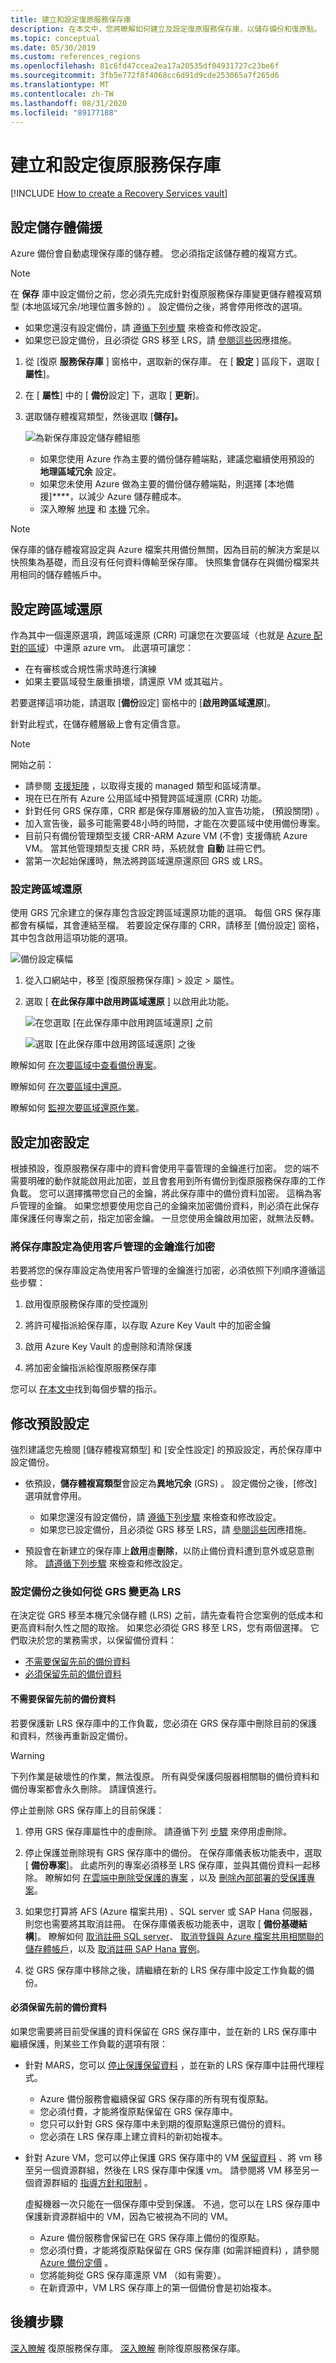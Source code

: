 ```yaml
---
title: 建立和設定復原服務保存庫
description: 在本文中，您將瞭解如何建立及設定復原服務保存庫，以儲存備份和復原點。
ms.topic: conceptual
ms.date: 05/30/2019
ms.custom: references_regions
ms.openlocfilehash: 81c6fd47ccea2ea17a20535df04931727c23be6f
ms.sourcegitcommit: 3fb5e772f8f4068cc6d91d9cde253065a7f265d6
ms.translationtype: MT
ms.contentlocale: zh-TW
ms.lasthandoff: 08/31/2020
ms.locfileid: "89177188"
---
```

# <a name="create-and-configure-a-recovery-services-vault"></a>建立和設定復原服務保存庫

[!INCLUDE [How to create a Recovery Services vault](../../includes/backup-create-rs-vault.md)]

## <a name="set-storage-redundancy"></a>設定儲存體備援

Azure 備份會自動處理保存庫的儲存體。 您必須指定該儲存體的複寫方式。

> [!NOTE]
> 在 **保存** 庫中設定備份之前，您必須先完成針對復原服務保存庫變更儲存體複寫類型 (本地區域冗余/地理位置多餘的) 。 設定備份之後，將會停用修改的選項。
>
>- 如果您還沒有設定備份，請 [遵循下列步驟](#set-storage-redundancy) 來檢查和修改設定。
>- 如果您已設定備份，且必須從 GRS 移至 LRS，請 [參閱這些](#how-to-change-from-grs-to-lrs-after-configuring-backup)因應措施。

1. 從 [復原 **服務保存庫** ] 窗格中，選取新的保存庫。 在 [ **設定** ] 區段下，選取 [  **屬性**]。
1. 在 [ **屬性**] 中的 [ **備份**設定] 下，選取 [ **更新**]。

1. 選取儲存體複寫類型，然後選取 [**儲存]。**

     ![為新保存庫設定儲存體組態](./media/backup-try-azure-backup-in-10-mins/recovery-services-vault-backup-configuration.png)

   - 如果您使用 Azure 作為主要的備份儲存體端點，建議您繼續使用預設的 **地理區域冗余** 設定。
   - 如果您未使用 Azure 做為主要的備份儲存體端點，則選擇 [本地備援]****，以減少 Azure 儲存體成本。
   - 深入瞭解 [地理](../storage/common/storage-redundancy.md) 和 [本機](../storage/common/storage-redundancy.md) 冗余。

>[!NOTE]
>保存庫的儲存體複寫設定與 Azure 檔案共用備份無關，因為目前的解決方案是以快照集為基礎，而且沒有任何資料傳輸至保存庫。 快照集會儲存在與備份檔案共用相同的儲存體帳戶中。

## <a name="set-cross-region-restore"></a>設定跨區域還原

作為其中一個還原選項，跨區域還原 (CRR) 可讓您在次要區域（也就是 [Azure 配對的區域](../best-practices-availability-paired-regions.md)）中還原 azure vm。 此選項可讓您：

- 在有審核或合規性需求時進行演練
- 如果主要區域發生嚴重損壞，請還原 VM 或其磁片。

若要選擇這項功能，請選取 [**備份**設定] 窗格中的 [**啟用跨區域還原**]。

針對此程式，在儲存體層級上會有定價含意。

>[!NOTE]
>開始之前：
>
>- 請參閱 [支援矩陣](backup-support-matrix.md#cross-region-restore) ，以取得支援的 managed 類型和區域清單。
>- 現在已在所有 Azure 公用區域中預覽跨區域還原 (CRR) 功能。
>- 針對任何 GRS 保存庫，CRR 都是保存庫層級的加入宣告功能， (預設關閉) 。
>- 加入宣告後，最多可能需要48小時的時間，才能在次要區域中使用備份專案。
>- 目前只有備份管理類型支援 CRR-ARM Azure VM (不會) 支援傳統 Azure VM。  當其他管理類型支援 CRR 時，系統就會 **自動** 註冊它們。
>- 當第一次起始保護時，無法將跨區域還原還原回 GRS 或 LRS。

### <a name="configure-cross-region-restore"></a>設定跨區域還原

使用 GRS 冗余建立的保存庫包含設定跨區域還原功能的選項。 每個 GRS 保存庫都會有橫幅，其會連結至檔。 若要設定保存庫的 CRR，請移至 [備份設定] 窗格，其中包含啟用這項功能的選項。

 ![備份設定橫幅](./media/backup-azure-arm-restore-vms/banner.png)

1. 從入口網站中，移至 [復原服務保存庫] > 設定 > 屬性。
2. 選取 [ **在此保存庫中啟用跨區域還原** ] 以啟用此功能。

   ![在您選取 [在此保存庫中啟用跨區域還原] 之前](./media/backup-azure-arm-restore-vms/backup-configuration1.png)

   ![選取 [在此保存庫中啟用跨區域還原] 之後](./media/backup-azure-arm-restore-vms/backup-configuration2.png)

瞭解如何 [在次要區域中查看備份專案](backup-azure-arm-restore-vms.md#view-backup-items-in-secondary-region)。

瞭解如何 [在次要區域中還原](backup-azure-arm-restore-vms.md#restore-in-secondary-region)。

瞭解如何 [監視次要區域還原作業](backup-azure-arm-restore-vms.md#monitoring-secondary-region-restore-jobs)。

## <a name="set-encryption-settings"></a>設定加密設定

根據預設，復原服務保存庫中的資料會使用平臺管理的金鑰進行加密。 您的端不需要明確的動作就能啟用此加密，並且會套用到所有備份到復原服務保存庫的工作負載。  您可以選擇攜帶您自己的金鑰，將此保存庫中的備份資料加密。 這稱為客戶管理的金鑰。 如果您想要使用您自己的金鑰來加密備份資料，則必須在此保存庫保護任何專案之前，指定加密金鑰。 一旦您使用金鑰啟用加密，就無法反轉。

### <a name="configuring-a-vault-to-encrypt-using-customer-managed-keys"></a>將保存庫設定為使用客戶管理的金鑰進行加密

若要將您的保存庫設定為使用客戶管理的金鑰進行加密，必須依照下列順序遵循這些步驟：

1. 啟用復原服務保存庫的受控識別

1. 將許可權指派給保存庫，以存取 Azure Key Vault 中的加密金鑰

1. 啟用 Azure Key Vault 的虛刪除和清除保護

1. 將加密金鑰指派給復原服務保存庫

您可以 [在本文中](encryption-at-rest-with-cmk.md#configuring-a-vault-to-encrypt-using-customer-managed-keys)找到每個步驟的指示。

## <a name="modifying-default-settings"></a>修改預設設定

強烈建議您先檢閱 [儲存體複寫類型] 和 [安全性設定] 的預設設定，再於保存庫中設定備份。

- 依預設，**儲存體複寫類型**會設定為**異地冗余** (GRS) 。 設定備份之後，[修改] 選項就會停用。
  - 如果您還沒有設定備份，請 [遵循下列步驟](#set-storage-redundancy) 來檢查和修改設定。
  - 如果您已設定備份，且必須從 GRS 移至 LRS，請 [參閱這些](#how-to-change-from-grs-to-lrs-after-configuring-backup)因應措施。

- 預設會在新建立的保存庫上**啟用**虛**刪除**，以防止備份資料遭到意外或惡意刪除。 [請遵循下列步驟](./backup-azure-security-feature-cloud.md#enabling-and-disabling-soft-delete) 來檢查和修改設定。

### <a name="how-to-change-from-grs-to-lrs-after-configuring-backup"></a>設定備份之後如何從 GRS 變更為 LRS

在決定從 GRS 移至本機冗余儲存體 (LRS) 之前，請先查看符合您案例的低成本和更高資料耐久性之間的取捨。 如果您必須從 GRS 移至 LRS，您有兩個選擇。 它們取決於您的業務需求，以保留備份資料：

- [不需要保留先前的備份資料](#dont-need-to-preserve-previous-backed-up-data)
- [必須保留先前的備份資料](#must-preserve-previous-backed-up-data)

#### <a name="dont-need-to-preserve-previous-backed-up-data"></a>不需要保留先前的備份資料

若要保護新 LRS 保存庫中的工作負載，您必須在 GRS 保存庫中刪除目前的保護和資料，然後再重新設定備份。

>[!WARNING]
>下列作業是破壞性的作業，無法復原。 所有與受保護伺服器相關聯的備份資料和備份專案都會永久刪除。 請謹慎進行。

停止並刪除 GRS 保存庫上的目前保護：

1. 停用 GRS 保存庫屬性中的虛刪除。 請遵循下列 [步驟](backup-azure-security-feature-cloud.md#disabling-soft-delete-using-azure-portal) 來停用虛刪除。

1. 停止保護並刪除現有 GRS 保存庫中的備份。 在保存庫儀表板功能表中，選取 [ **備份專案**]。 此處所列的專案必須移至 LRS 保存庫，並與其備份資料一起移除。 瞭解如何 [在雲端中刪除受保護的專案](backup-azure-delete-vault.md#delete-protected-items-in-the-cloud) ，以及 [刪除內部部署的受保護專案](backup-azure-delete-vault.md#delete-protected-items-on-premises)。

1. 如果您打算將 AFS (Azure 檔案共用) 、SQL server 或 SAP Hana 伺服器，則您也需要將其取消註冊。 在保存庫儀表板功能表中，選取 [ **備份基礎結構**]。 瞭解如何 [取消註冊 SQL server](manage-monitor-sql-database-backup.md#unregister-a-sql-server-instance)、 [取消登錄與 Azure 檔案共用相關聯的儲存體帳戶](manage-afs-backup.md#unregister-a-storage-account)，以及 [取消註冊 SAP Hana 實例](sap-hana-db-manage.md#unregister-an-sap-hana-instance)。

1. 從 GRS 保存庫中移除之後，請繼續在新的 LRS 保存庫中設定工作負載的備份。

#### <a name="must-preserve-previous-backed-up-data"></a>必須保留先前的備份資料

如果您需要將目前受保護的資料保留在 GRS 保存庫中，並在新的 LRS 保存庫中繼續保護，則某些工作負載的選項有限：

- 針對 MARS，您可以 [停止保護保留資料](backup-azure-manage-mars.md#stop-protecting-files-and-folder-backup) ，並在新的 LRS 保存庫中註冊代理程式。

  - Azure 備份服務會繼續保留 GRS 保存庫的所有現有復原點。
  - 您必須付費，才能將復原點保留在 GRS 保存庫中。
  - 您只可以針對 GRS 保存庫中未到期的復原點還原已備份的資料。
  - 您必須在 LRS 保存庫上建立資料的新初始複本。

- 針對 Azure VM，您可以停止保護 GRS 保存庫中的 VM [保留資料](backup-azure-manage-vms.md#stop-protecting-a-vm) 、將 vm 移至另一個資源群組，然後在 LRS 保存庫中保護 vm。 請參閱將 VM 移至另一個資源群組的 [指導方針和限制](../azure-resource-manager/management/move-limitations/virtual-machines-move-limitations.md) 。

  虛擬機器一次只能在一個保存庫中受到保護。 不過，您可以在 LRS 保存庫中保護新資源群組中的 VM，因為它被視為不同的 VM。

  - Azure 備份服務會保留已在 GRS 保存庫上備份的復原點。
  - 您必須付費，才能將復原點保留在 GRS 保存庫 (如需詳細資料) ，請參閱 [Azure 備份定價](azure-backup-pricing.md) 。
  - 您將能夠從 GRS 保存庫還原 VM （如有需要）。
  - 在新資源中，VM LRS 保存庫上的第一個備份會是初始複本。

## <a name="next-steps"></a>後續步驟

[深入瞭解](backup-azure-recovery-services-vault-overview.md) 復原服務保存庫。
[深入瞭解](backup-azure-delete-vault.md) 刪除復原服務保存庫。

